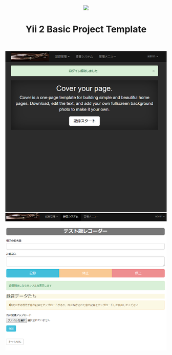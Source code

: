 <p align="center">
    <a href="https://github.com/yiisoft" target="_blank">
        <img src="https://avatars0.githubusercontent.com/u/993323" height="100px">
    </a>
    <h1 align="center">Yii 2 Basic Project Template</h1>
    <br>
</p>
<img src="https://github.com/huanshenyi/Yii2_Recorder/blob/master/img3.png?raw=true">
<img src="https://github.com/huanshenyi/Yii2_Recorder/blob/master/img4.png?raw=true">
